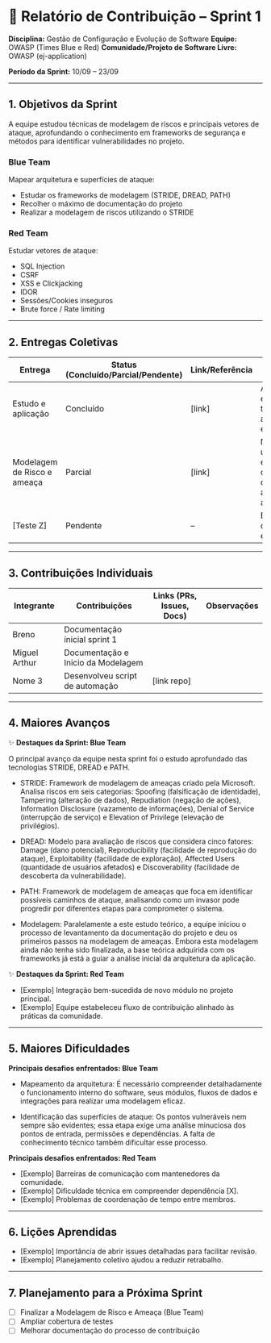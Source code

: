 
# 📝 Relatório de Contribuição – Sprint 1

**Disciplina:** Gestão de Configuração e Evolução de Software
**Equipe:**  OWASP (Times Blue e Red)
**Comunidade/Projeto de Software Livre:** OWASP (ej-application)

**Período da Sprint:** 10/09 – 23/09

---

## 1. Objetivos da Sprint

A equipe estudou técnicas de modelagem de riscos e principais vetores de ataque, aprofundando o conhecimento em frameworks de segurança e métodos para identificar vulnerabilidades no projeto.

### Blue Team
Mapear arquitetura e superfícies de ataque:
- Estudar os frameworks de modelagem (STRIDE, DREAD, PATH)
- Recolher o máximo de documentação do projeto
- Realizar a modelagem de riscos utilizando o STRIDE

### Red Team
Estudar vetores de ataque:
- SQL Injection
- CSRF
- XSS e Clickjacking
- IDOR
- Sessões/Cookies inseguros
- Brute force / Rate limiting

---

## 2. Entregas Coletivas

| Entrega             | Status (Concluído/Parcial/Pendente) | Link/Referência        | Observações                       |
| ------------------- | ----------------------------------- | ---------------------- | --------------------------------- |
| Estudo e aplicação | Concluído                           | \[link]  | Ambas as equipes tiveram avanços nos estudos |
| Modelagem de Risco e ameaça    | Parcial                             | \[link] | Não finalizado, uma vez que o entendimento completo da documentação ainda não foi alcançado. |
| \[Teste Z]          | Pendente                            | –                      | Bloqueado por dependência externa |

---

## 3. Contribuições Individuais

| Integrante | Contribuições                             | Links (PRs, Issues, Docs) | Observações |
| ---------- | ----------------------------------------- | ------------------------- | ----------- |
| Breno      | Documentação inicial sprint 1              |                           |             |
| Miguel Arthur     | Documentação e Inicio da Modelagem |              |             | 
| Nome 3     | Desenvolveu script de automação           | \[link repo]              |             |

---

## 4. Maiores Avanços

✨ **Destaques da Sprint: Blue Team**

O principal avanço da equipe nesta sprint foi o estudo aprofundado das tecnologias STRIDE, DREAD e PATH.

* STRIDE:
Framework de modelagem de ameaças criado pela Microsoft. Analisa riscos em seis categorias: Spoofing (falsificação de identidade), Tampering (alteração de dados), Repudiation (negação de ações), Information Disclosure (vazamento de informações), Denial of Service (interrupção de serviço) e Elevation of Privilege (elevação de privilégios).

* DREAD:
Modelo para avaliação de riscos que considera cinco fatores: Damage (dano potencial), Reproducibility (facilidade de reprodução do ataque), Exploitability (facilidade de exploração), Affected Users (quantidade de usuários afetados) e Discoverability (facilidade de descoberta da vulnerabilidade).

* PATH:
Framework de modelagem de ameaças que foca em identificar possíveis caminhos de ataque, analisando como um invasor pode progredir por diferentes etapas para comprometer o sistema.

* Modelagem:
Paralelamente a este estudo teórico, a equipe iniciou o processo de levantamento da documentação do projeto e deu os primeiros passos na modelagem de ameaças. Embora esta modelagem ainda não tenha sido finalizada, a base teórica adquirida com os frameworks já está a guiar a análise inicial da arquitetura da aplicação.

✨ **Destaques da Sprint: Red Team**

* \[Exemplo] Integração bem-sucedida de novo módulo no projeto principal.
* \[Exemplo] Equipe estabeleceu fluxo de contribuição alinhado às práticas da comunidade.


---

## 5. Maiores Dificuldades

**Principais desafios enfrentados: Blue Team**

* Mapeamento da arquitetura: É necessário compreender detalhadamente o funcionamento interno do software, seus módulos, fluxos de dados e integrações para realizar uma modelagem eficaz.

* Identificação das superfícies de ataque: Os pontos vulneráveis nem sempre são evidentes; essa etapa exige uma análise minuciosa dos pontos de entrada, permissões e dependências. A falta de conhecimento técnico também dificultar esse processo.



**Principais desafios enfrentados: Red Team**

* \[Exemplo] Barreiras de comunicação com mantenedores da comunidade.
* \[Exemplo] Dificuldade técnica em compreender dependência \[X].
* \[Exemplo] Problemas de coordenação de tempo entre membros.

---

## 6. Lições Aprendidas

* \[Exemplo] Importância de abrir issues detalhadas para facilitar revisão.
* \[Exemplo] Planejamento coletivo ajudou a reduzir retrabalho.

---

## 7. Planejamento para a Próxima Sprint

* [ ] Finalizar a Modelagem de Risco e Ameaça (Blue Team)
* [ ] Ampliar cobertura de testes
* [ ] Melhorar documentação do processo de contribuição
